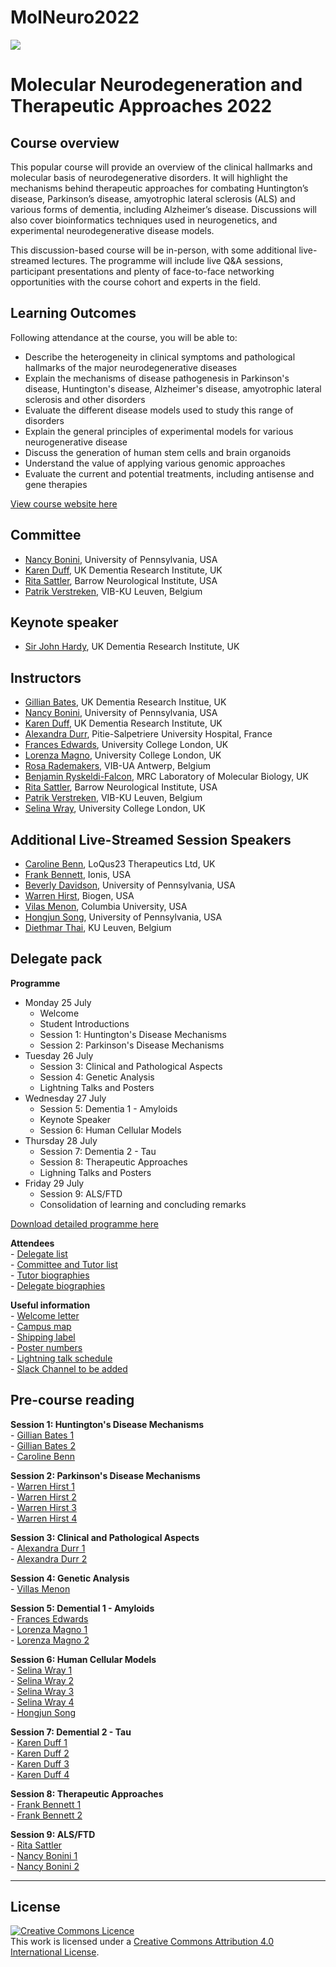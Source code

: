 # MolNeuro2022

 ![](https://coursesandconferences.wellcomeconnectingscience.org/wp-content/themes/wcc_courses_and_conferences/dist/assets/svg/logo.svg) 
   


# Molecular Neurodegeneration and Therapeutic Approaches 2022

## Course overview
This popular course will provide an overview of the clinical hallmarks and molecular basis of neurodegenerative disorders.  It will highlight the mechanisms behind therapeutic approaches for combating Huntington’s disease, Parkinson’s disease, amyotrophic lateral sclerosis (ALS) and various forms of dementia, including Alzheimer’s disease.  Discussions will also cover bioinformatics techniques used in neurogenetics, and experimental neurodegenerative disease models.

This discussion-based course will be in-person, with some additional live-streamed lectures.  The programme will include live Q&A sessions, participant presentations and plenty of face-to-face networking opportunities with the course cohort and experts in the field.

## Learning Outcomes
Following attendance at the course, you will be able to:
 - Describe the heterogeneity in clinical symptoms and pathological hallmarks of the major neurodegenerative diseases  
 - Explain the mechanisms of disease pathogenesis in Parkinson's disease, Huntington's disease, Alzheimer's disease, amyotrophic lateral sclerosis and other disorders  
 - Evaluate the different disease models used to study this range of disorders
 - Explain the general principles of experimental models for various neurogenerative disease
 - Discuss the generation of human stem cells and brain organoids
 - Understand the value of applying various genomic approaches
 - Evaluate the current and potential treatments, including antisense and gene therapies

[View course website here](https://coursesandconferences.wellcomeconnectingscience.org/event/molecular-neurodegeneration-and-therapeutic-approaches-20220725/)

## Committee
- [Nancy Bonini](https://web.sas.upenn.edu/bonini-lab/), University of Pennsylvania, USA
- [Karen Duff](https://ukdri.ac.uk/team/karen-duff), UK Dementia Research Institute, UK
- [Rita Sattler](https://www.barrowneuro.org/person/rita-sattler/), Barrow Neurological Institute, USA
- [Patrik Verstreken](https://cbd.vib.be/labs/verstreken-lab), VIB-KU Leuven, Belgium

## Keynote speaker
- [Sir John Hardy](https://www.ucl.ac.uk/uk-dementia-research-institute/john-hardy), UK Dementia Research Institute, UK

## Instructors
- [Gillian Bates](https://www.ucl.ac.uk/brain-sciences/people/professor-gill-bates), UK Dementia Research Institue, UK
- [Nancy Bonini](https://web.sas.upenn.edu/bonini-lab/), University of Pennsylvania, USA
- [Karen Duff](https://ukdri.ac.uk/team/karen-duff), UK Dementia Research Institute, UK
- [Alexandra Durr](https://institutducerveau-icm.org/en/member/?user=922), Pitie-Salpetriere University Hospital, France
- [Frances Edwards](https://www.ucl.ac.uk/biosciences/people/edwards-frances), University College London, UK  
- [Lorenza Magno](https://iris.ucl.ac.uk/iris/browse/profile?upi=LMAGN54), University College London, UK  
- [Rosa Rademakers](https://vib.be/labs/rademakers-lab), VIB-UA Antwerp, Belgium
- [Benjamin Ryskeldi-Falcon](https://www2.mrc-lmb.cam.ac.uk/group-leaders/n-to-s/benjamin-falcon/), MRC Laboratory of Molecular Biology, UK
- [Rita Sattler](https://www.barrowneuro.org/person/rita-sattler/), Barrow Neurological Institute, USA
- [Patrik Verstreken](https://cbd.vib.be/labs/verstreken-lab), VIB-KU Leuven, Belgium
- [Selina Wray](https://iris.ucl.ac.uk/iris/browse/profile?upi=SWRAY93), University College London, UK

## Additional Live-Streamed Session Speakers
- [Caroline Benn](https://uk.linkedin.com/in/caroline-l-benn-6b24286?original_referer=https%3A%2F%2Fcoursesandconferences.wellcomeconnectingscience.org%2F), LoQus23 Therapeutics Ltd, UK
- [Frank Bennett](https://www.linkedin.com/authwall?trk=qf&original_referer=https://www.linkedin.com/in/frank-bennett-ph-d-8b26213b&sessionRedirect=https%3A%2F%2Fwww.linkedin.com%2Fin%2Ffrank-bennett-ph-d-8b26213b%3Foriginal_referer%3Dhttps%253A%252F%252Fcoursesandconferences.wellcomeconnectingscience.org%252F), Ionis, USA   
- [Beverly Davidson](https://www.med.upenn.edu/apps/faculty/index.php/g275/p8762892), University of Pennsylvania, USA   
- [Warren Hirst](https://www.linkedin.com/in/warren-hirst-ba86034), Biogen, USA
- [Vilas Menon](https://www.neurology.columbia.edu/profile/vilas-menon-phd), Columbia University, USA
- [Hongjun Song](https://hosting.med.upenn.edu/epigenetics/people/hongjun-song-ph-d/), University of Pennsylvania, USA
- [Diethmar Thai](https://www.kuleuven.be/wieiswie/en/person/00097737), KU Leuven, Belgium


## Delegate pack
**Programme**  
- Monday 25 July
  - Welcome
  - Student Introductions
  - Session 1: Huntington's Disease Mechanisms
  - Session 2: Parkinson's Disease Mechanisms
- Tuesday 26 July
  - Session 3: Clinical and Pathological Aspects
  - Session 4: Genetic Analysis
  - Lightning Talks and Posters
- Wednesday 27 July
  - Session 5: Dementia 1 - Amyloids
  - Keynote Speaker
  - Session 6: Human Cellular Models
- Thursday 28 July
  - Session 7: Dementia 2 - Tau
  - Session 8: Therapeutic Approaches  
  - Lighning Talks and Posters
- Friday 29 July 
  - Session 9: ALS/FTD
  - Consolidation of learning and concluding remarks

[Download detailed programme here](https://github.com/LucyCriddle/MolNeuro2022/blob/main/Molecular_Neurodegneration_2022_Final_Programme.pdf)

**Attendees**  
     - [Delegate list](https://github.com/LucyCriddle/MolNeuro2022/blob/main/Doc_Delegate_list_Molecular%20Neurodegeneration.pdf)   
     - [Committee and Tutor list](https://github.com/LucyCriddle/MolNeuro2022/blob/main/V2_Doc_Tutor_Biographies_Molecular_Neurodegeneration.pdf)    
     - [Tutor biographies](https://github.com/LucyCriddle/MolNeuro2022/blob/main/V2_Doc_Tutor_Biographies_Molecular_Neurodegeneration.pdf)  
     - [Delegate biographies](https://github.com/LucyCriddle/MolNeuro2022/blob/main/Doc_Delegate_Biographies_Molecular_NeurodegenerationV2.pdf)  
     
**Useful information**  
     - [Welcome letter](https://github.com/LucyCriddle/MolNeuro2022/blob/main/Doc_Welcome%20Letter_Molecular%20Neurodegeneration.pdf)   
     - [Campus map](https://github.com/LucyCriddle/MolNeuro2022/blob/main/Campus_map.pdf)    
     - [Shipping label](https://github.com/LucyCriddle/MolNeuro2022/blob/main/Doc_Shipping_label_Molecular_Neurodegeneration.pdf)    
     - [Poster numbers](https://github.com/LucyCriddle/MolNeuro2022/blob/main/V2_Doc_Poster_list_Molecular_Neurodegeneration.pdf)  
     - [Lightning talk schedule](https://github.com/LucyCriddle/MolNeuro2022/blob/main/Doc_Lightning_Talk_Schedule_Molecular_Neurodegeneration.pdf)  
     - [Slack Channel to be added](https://join.slack.com/t/molecularneur-inv9388/shared_invite/zt-1c6azjdo2-DVx3QG06ao_Y7nnxNyDa_g)   

## Pre-course reading
**Session 1: Huntington's Disease Mechanisms**  
     - [Gillian Bates 1](https://github.com/LucyCriddle/MolNeuro2022/blob/main/Bates_Gillian_1.pdf)  
     - [Gillian Bates 2](https://github.com/LucyCriddle/MolNeuro2022/blob/main/Bates_Gillian_2.pdf)  
     - [Caroline Benn](https://github.com/LucyCriddle/MolNeuro2022/blob/main/Benn_Caroline.pdf)  
    
 **Session 2: Parkinson's Disease Mechanisms**    
     - [Warren Hirst 1](https://github.com/LucyCriddle/MolNeuro2022/blob/main/Hirst_Warren_1.pdf)   
     - [Warren Hirst 2](https://github.com/LucyCriddle/MolNeuro2022/blob/main/Hirst_Warren_2.pdf)  
     - [Warren Hirst 3](https://github.com/LucyCriddle/MolNeuro2022/blob/main/Hirst_Warren_3.pdf)   
     - [Warren Hirst 4](https://github.com/LucyCriddle/MolNeuro2022/blob/main/Hirst_Warren_4.pdf)  
  
**Session 3: Clinical and Pathological Aspects**    
     - [Alexandra Durr 1](https://github.com/LucyCriddle/MolNeuro2022/blob/main/Durr_Alexandra_1.pdf)  
     - [Alexandra Durr 2](https://github.com/LucyCriddle/MolNeuro2022/blob/main/Durr_Alexandra_2.pdf)  
    
**Session 4: Genetic Analysis**  
     - [Villas Menon](https://github.com/LucyCriddle/MolNeuro2022/blob/main/Menon_Vilas.pdf)  

**Session 5: Demential 1 - Amyloids**  
     - [Frances Edwards](https://github.com/LucyCriddle/MolNeuro2022/blob/main/Edwards_Frances.pdf)  
     - [Lorenza Magno 1](https://github.com/LucyCriddle/MolNeuro2022/blob/main/Magno_Lorenza_1.pdf)  
     - [Lorenza Magno 2](https://github.com/LucyCriddle/MolNeuro2022/blob/main/Magno_Lorenza_2.pdf)  
     
**Session 6: Human Cellular Models**  
     - [Selina Wray 1](https://github.com/LucyCriddle/MolNeuro2022/blob/main/Wray_Selena_1.pdf)  
     - [Selina Wray 2](https://github.com/LucyCriddle/MolNeuro2022/blob/main/Wray_Selina_2.pdf)  
     - [Selina Wray 3](https://github.com/LucyCriddle/MolNeuro2022/blob/main/Wray_Selina_3.pdf)  
     - [Selina Wray 4](https://github.com/LucyCriddle/MolNeuro2022/blob/main/Wray_Seline_4.pdf)  
     - [Hongjun Song](https://github.com/LucyCriddle/MolNeuro2022/blob/main/Song_Hongjun.pdf)  
     
**Session 7: Demential 2 - Tau**  
     - [Karen Duff 1](https://github.com/LucyCriddle/MolNeuro2022/blob/main/Duff_Karen_1.pdf)  
     - [Karen Duff 2](https://github.com/LucyCriddle/MolNeuro2022/blob/main/Duff_Karen_2.pdf)  
     - [Karen Duff 3](https://github.com/LucyCriddle/MolNeuro2022/blob/main/Duff_Karen_3.pdf)  
     - [Karen Duff 4](https://github.com/LucyCriddle/MolNeuro2022/blob/main/Duff_Karen_4.pdf)  
     
 **Session 8: Therapeutic Approaches**  
     - [Frank Bennett 1](https://github.com/LucyCriddle/MolNeuro2022/blob/main/Bennett_Frank_1.pdf)  
     - [Frank Bennett 2](https://github.com/LucyCriddle/MolNeuro2022/blob/main/Bennett_Frank_2.pdf)  
     
 **Session 9: ALS/FTD**  
     - [Rita Sattler](https://github.com/LucyCriddle/MolNeuro2022/blob/main/Sattler_Rita.pdf)  
     - [Nancy Bonini 1](https://github.com/LucyCriddle/MolNeuro2022/blob/main/Bonini_Nancy_1.pdf)  
     - [Nancy Bonini 2](https://github.com/LucyCriddle/MolNeuro2022/blob/main/Bonini_Nancy_2.pdf)       
     
     
******
## License
<a rel="license" href="http://creativecommons.org/licenses/by/4.0/"><img alt="Creative Commons Licence" style="border-width:0" src="https://i.creativecommons.org/l/by/4.0/88x31.png" /></a><br />This work is licensed under a <a rel="license" href="http://creativecommons.org/licenses/by/4.0/">Creative Commons Attribution 4.0 International License</a>.

